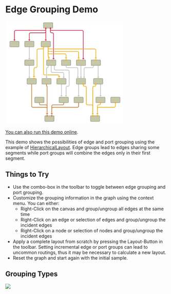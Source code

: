 <!--
 //////////////////////////////////////////////////////////////////////////////
 // @license
 // This file is part of yFiles for HTML.
 // Use is subject to license terms.
 //
 // Copyright (c) by yWorks GmbH, Vor dem Kreuzberg 28,
 // 72070 Tuebingen, Germany. All rights reserved.
 //
 //////////////////////////////////////////////////////////////////////////////
-->
# Edge Grouping Demo

<img src="../../../doc/demo-thumbnails/edge-grouping.webp" alt="demo-thumbnail" height="320"/>

[You can also run this demo online](https://www.yworks.com/demos/layout/edgegrouping/).

This demo shows the possibilities of edge and port grouping using the example of [HierarchicalLayout](https://docs.yworks.com/yfileshtml/#/api/HierarchicalLayout). Edge groups lead to edges sharing some segments while port groups will combine the edges only in their first segment.

## Things to Try

- Use the combo-box in the toolbar to toggle between edge grouping and port grouping.
- Customize the grouping information in the graph using the context menu. You can either:
  - Right-Click on the canvas and group/ungroup all edges at the same time
  - Right-Click on an edge or selection of edges and group/ungroup the incident edges
  - Right-Click on a node or selection of nodes and group/ungroup the incident edges
- Apply a complete layout from scratch by pressing the Layout-Button in the toolbar. Setting incremental edge or port groups can lead to uncommon routings, thus it may be necessary to calculate a new layout.
- Reset the graph and start again with the initial sample.

## Grouping Types

![](resources/legend.svg)

